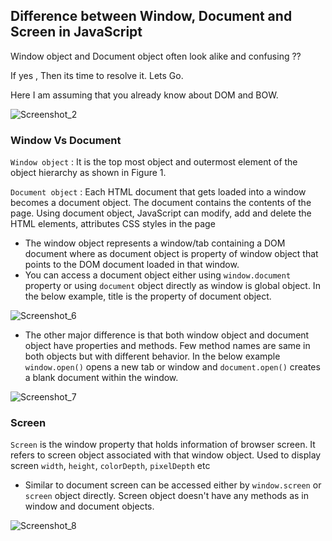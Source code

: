 ## Difference between Window, Document and Screen in JavaScript

Window object and Document object often look alike and confusing ??

If yes , Then its time to resolve it. Lets Go.

Here I am assuming that you already know about DOM and BOW.

![Screenshot_2](https://user-images.githubusercontent.com/100460788/233690248-4cb7fe7b-1a27-4fc0-a0b7-ca30783796c6.png)

### Window Vs Document
`Window object` : It is the top most object and outermost element of the object hierarchy as shown in Figure 1.

`Document object` : Each HTML document that gets loaded into a window becomes a document object. The document contains the contents of the page. Using document object, JavaScript can modify, add and delete the HTML elements, attributes CSS styles in the page

- The window object represents a window/tab containing a DOM document where as document object is property of window object that points to the DOM document loaded in that window.
- You can access a document object either using `window.document` property or using `document` object directly as window is global object. In the below example, title is the property of document object.

![Screenshot_6](https://user-images.githubusercontent.com/100460788/233692021-45ed5935-111a-4c75-956d-7da04128d9d3.png)

- The other major difference is that both window object and document object have properties and methods. Few method names are same in both objects but with different behavior. In the below example `window.open()` opens a new tab or window and `document.open()` creates a blank document within the window.

![Screenshot_7](https://user-images.githubusercontent.com/100460788/233692034-b1bb14cb-4a55-48ee-9e7e-4206e4730ebf.png)

### Screen

`Screen` is the window property that holds information of browser screen. It refers to screen object associated with that window object. Used to display screen `width`, `height`, `colorDepth`, `pixelDepth` etc

- Similar to document screen can be accessed either by `window.screen` or `screen` object directly. Screen object doesn't have any methods as in window and document objects.

![Screenshot_8](https://user-images.githubusercontent.com/100460788/233692050-5769c038-b3c1-41cd-9d36-a2c08fc450ca.png)
